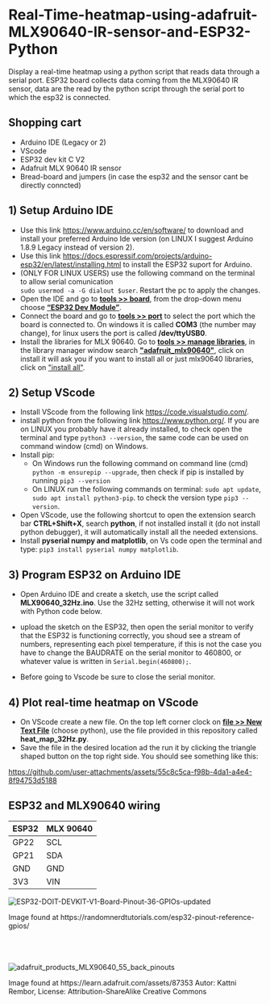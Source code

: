 # Real-Time-heatmap-using-adafruit-MLX90640-IR-sensor-and-ESP32-Python
Display a real-time heatmap using a python script that reads data through a serial port. ESP32 board collects data coming from the MLX90640 IR sensor, data are the read by the python script through the serial port to which the esp32 is connected. 

## Shopping cart
* Arduino IDE (Legacy or 2)
* VScode
* ESP32 dev kit C V2
* Adafruit MLX 90640 IR sensor
* Bread-board and jumpers (in case the esp32 and the sensor cant be directly conncted)

## 1) Setup Arduino IDE
* Use this link https://www.arduino.cc/en/software/ to download and install your preferred Arduino Ide version (on LINUX I suggest Arduino 1.8.9 Legacy instead of version 2).
* Use this link https://docs.espressif.com/projects/arduino-esp32/en/latest/installing.html to install the ESP32 suport for Arduino.
* (ONLY FOR LINUX USERS) use the following command on the terminal to allow serial comunication <br />
   `sudo usermod -a -G dialout $user`. Restart the pc to apply the changes.
* Open the IDE and go to <ins>**tools >> board**</ins>, from the drop-down menu choose <ins>**“ESP32 Dev Module”**</ins>.
* Connect the board and go to <ins>**tools >> port**</ins> to select the port which the board is connected to. On windows it is called __COM3__ (the number may change), for linux users the port is called __/dev/ttyUSB0__.
* Install the libraries for MLX 90640. Go to <ins>**tools >> manage libraries**</ins>, in the library manager window search <ins>**"adafruit_mlx90640"**</ins>, click on install it will ask you if you want to install all or just mlx90640 libraries, click on <ins>"install all"</ins>.

## 2) Setup VScode  
* Install VScode from the following link https://code.visualstudio.com/.
* install python from the following link https://www.python.org/. If you are on LINUX you probably have it already installed, to check open the terminal and type `python3 --version`, the same code can be used on command window (cmd) on Windows.
* Install pip:
    * On Windows run the following command on command line (cmd) `python -m ensurepip --upgrade`, then check if pip is installed by running `pip3 --version`
    * On LINUX run the following commands on terminal: `sudo apt update`, `sudo apt install python3-pip`. to check the version type `pip3 --version`.
* Open VScode, use the following shortcut to open the extension search bar __CTRL+Shift+X__, search __python__, if not installed install it (do not install python debugger), it will automatically install all the needed extensions.
* Install __pyserial numpy and matplotlib__, on Vs code open the terminal and type: `pip3 install pyserial numpy matplotlib`.

## 3) Program ESP32 on Arduino IDE
* Open Arduino IDE and create a sketch, use the script called __MLX90640_32Hz.ino__. Use the 32Hz setting, otherwise it will not work with Python code below.

* upload the sketch on the ESP32, then open the serial monitor to verify that the ESP32 is functioning correctly, you shoud see a stream of numbers, representing each pixel temperature, if this is not the case you have to change the BAUDRATE on the serial monitor to 460800, or whatever value is written in `Serial.begin(460800);`.
* Before going to Vscode be sure to close the serial monitor.

## 4) Plot real-time heatmap on VScode 
* On VScode create a new file. On the top left corner clock on <ins>**file >> New Text File**</ins> (choose python), use the file provided in this repository called __heat_map_32Hz.py__.
* Save the file in the desired location ad the run it by clicking the triangle shaped button on the top right side. You should see something like this:

https://github.com/user-attachments/assets/55c8c5ca-f98b-4da1-a4e4-8f94753d5188


## ESP32 and MLX90640 wiring


| ESP32  | MLX 90640 |
| ------------- | ------------- |
| GP22  | SCL  |
| GP21  | SDA  |
| GND  | GND  |
| 3V3  | VIN  |


![ESP32-DOIT-DEVKIT-V1-Board-Pinout-36-GPIOs-updated](https://github.com/user-attachments/assets/230f8e6d-63ad-4918-add3-b66e808cf87b)
<figcaption>Image found at https://randomnerdtutorials.com/esp32-pinout-reference-gpios/</figcaption> <br />
<br />
<br />

![adafruit_products_MLX90640_55_back_pinouts](https://github.com/user-attachments/assets/94942398-c675-446f-999e-6b3590b8639b)
<figcaption>Image found at https://learn.adafruit.com/assets/87353 Autor: Kattni Rembor, License: Attribution-ShareAlike Creative Commons</figcaption>

